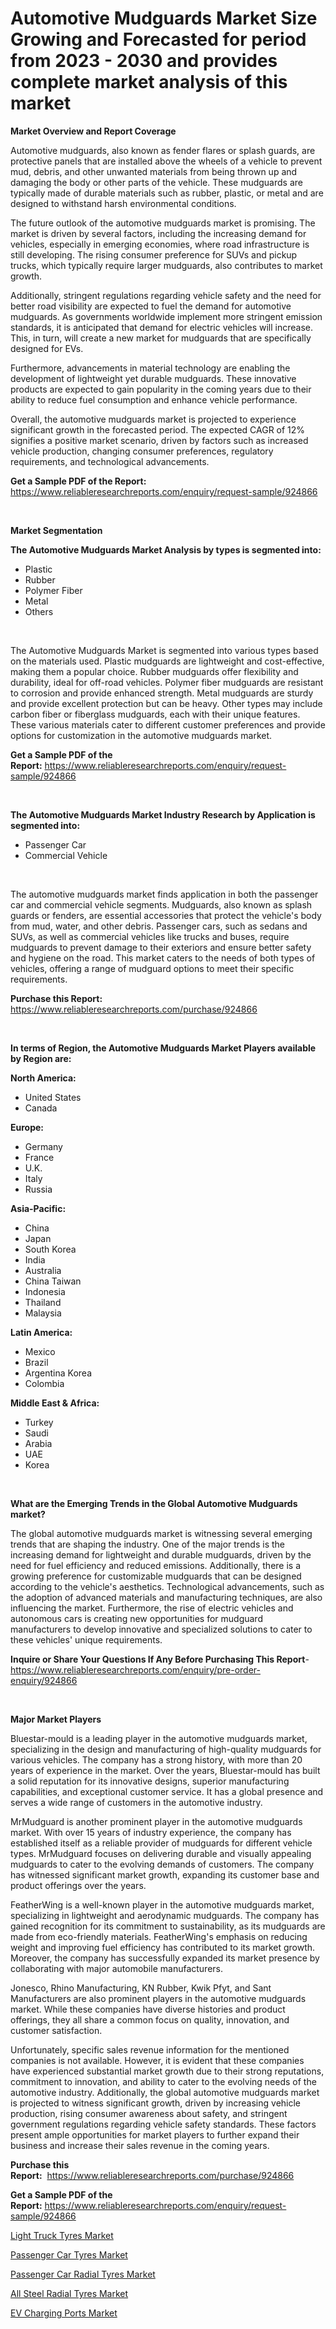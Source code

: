 <p><h1>Automotive Mudguards Market Size Growing and Forecasted for period from 2023 - 2030 and provides complete market analysis of this market</h1></p><p><strong>Market Overview and Report Coverage</strong></p>
<p><p>Automotive mudguards, also known as fender flares or splash guards, are protective panels that are installed above the wheels of a vehicle to prevent mud, debris, and other unwanted materials from being thrown up and damaging the body or other parts of the vehicle. These mudguards are typically made of durable materials such as rubber, plastic, or metal and are designed to withstand harsh environmental conditions.</p><p>The future outlook of the automotive mudguards market is promising. The market is driven by several factors, including the increasing demand for vehicles, especially in emerging economies, where road infrastructure is still developing. The rising consumer preference for SUVs and pickup trucks, which typically require larger mudguards, also contributes to market growth.</p><p>Additionally, stringent regulations regarding vehicle safety and the need for better road visibility are expected to fuel the demand for automotive mudguards. As governments worldwide implement more stringent emission standards, it is anticipated that demand for electric vehicles will increase. This, in turn, will create a new market for mudguards that are specifically designed for EVs.</p><p>Furthermore, advancements in material technology are enabling the development of lightweight yet durable mudguards. These innovative products are expected to gain popularity in the coming years due to their ability to reduce fuel consumption and enhance vehicle performance.</p><p>Overall, the automotive mudguards market is projected to experience significant growth in the forecasted period. The expected CAGR of 12% signifies a positive market scenario, driven by factors such as increased vehicle production, changing consumer preferences, regulatory requirements, and technological advancements.</p></p>
<p><strong>Get a Sample PDF of the Report:</strong> <a href="https://www.reliableresearchreports.com/enquiry/request-sample/924866">https://www.reliableresearchreports.com/enquiry/request-sample/924866</a></p>
<p>&nbsp;</p>
<p><strong>Market Segmentation</strong></p>
<p><strong>The Automotive Mudguards Market Analysis by types is segmented into:</strong></p>
<p><ul><li>Plastic</li><li>Rubber</li><li>Polymer Fiber</li><li>Metal</li><li>Others</li></ul></p>
<p>&nbsp;</p>
<p><p>The Automotive Mudguards Market is segmented into various types based on the materials used. Plastic mudguards are lightweight and cost-effective, making them a popular choice. Rubber mudguards offer flexibility and durability, ideal for off-road vehicles. Polymer fiber mudguards are resistant to corrosion and provide enhanced strength. Metal mudguards are sturdy and provide excellent protection but can be heavy. Other types may include carbon fiber or fiberglass mudguards, each with their unique features. These various materials cater to different customer preferences and provide options for customization in the automotive mudguards market.</p></p>
<p><strong>Get a Sample PDF of the Report:</strong>&nbsp;<a href="https://www.reliableresearchreports.com/enquiry/request-sample/924866">https://www.reliableresearchreports.com/enquiry/request-sample/924866</a></p>
<p>&nbsp;</p>
<p><strong>The Automotive Mudguards Market Industry Research by Application is segmented into:</strong></p>
<p><ul><li>Passenger Car</li><li>Commercial Vehicle</li></ul></p>
<p>&nbsp;</p>
<p><p>The automotive mudguards market finds application in both the passenger car and commercial vehicle segments. Mudguards, also known as splash guards or fenders, are essential accessories that protect the vehicle's body from mud, water, and other debris. Passenger cars, such as sedans and SUVs, as well as commercial vehicles like trucks and buses, require mudguards to prevent damage to their exteriors and ensure better safety and hygiene on the road. This market caters to the needs of both types of vehicles, offering a range of mudguard options to meet their specific requirements.</p></p>
<p><strong>Purchase this Report:</strong>&nbsp; <a href="https://www.reliableresearchreports.com/purchase/924866">https://www.reliableresearchreports.com/purchase/924866</a></p>
<p>&nbsp;</p>
<p><strong>In terms of Region, the Automotive Mudguards Market Players available by Region are:</strong></p>
<p>
    <p> <strong> North America: </strong>
        <ul>
            <li>United States</li>
            <li>Canada</li>
        </ul>
        </p> 
    <p> <strong> Europe: </strong>
        <ul>
            <li>Germany</li>
            <li>France</li>
            <li>U.K.</li>
            <li>Italy</li>
            <li>Russia</li>
        </ul>
        </p> 
    <p> <strong> Asia-Pacific: </strong>
        <ul>
            <li>China</li>
            <li>Japan</li>
            <li>South Korea</li>
            <li>India</li>
            <li>Australia</li>
            <li>China Taiwan</li>
            <li>Indonesia</li>
            <li>Thailand</li>
            <li>Malaysia</li>
        </ul>
        </p> 
    <p> <strong> Latin America: </strong>
        <ul>
            <li>Mexico</li>
            <li>Brazil</li>
            <li>Argentina Korea</li>
            <li>Colombia</li>
        </ul>
        </p> 
    <p> <strong> Middle East & Africa: </strong>
        <ul>
            <li>Turkey</li>
            <li>Saudi</li>
            <li>Arabia</li>
            <li>UAE</li>
            <li>Korea</li>
        </ul>
    </p>
    </p>
<p>&nbsp;</p>
<p><strong>What are the Emerging Trends in the Global Automotive Mudguards market?</strong></p>
<p><p>The global automotive mudguards market is witnessing several emerging trends that are shaping the industry. One of the major trends is the increasing demand for lightweight and durable mudguards, driven by the need for fuel efficiency and reduced emissions. Additionally, there is a growing preference for customizable mudguards that can be designed according to the vehicle's aesthetics. Technological advancements, such as the adoption of advanced materials and manufacturing techniques, are also influencing the market. Furthermore, the rise of electric vehicles and autonomous cars is creating new opportunities for mudguard manufacturers to develop innovative and specialized solutions to cater to these vehicles' unique requirements.</p></p>
<p><strong>Inquire or Share Your Questions If Any Before Purchasing This Report</strong>- <a href="https://www.reliableresearchreports.com/enquiry/pre-order-enquiry/924866">https://www.reliableresearchreports.com/enquiry/pre-order-enquiry/924866</a></p>
<p>&nbsp;</p>
<p><strong>Major Market Players</strong></p>
<p><p>Bluestar-mould is a leading player in the automotive mudguards market, specializing in the design and manufacturing of high-quality mudguards for various vehicles. The company has a strong history, with more than 20 years of experience in the market. Over the years, Bluestar-mould has built a solid reputation for its innovative designs, superior manufacturing capabilities, and exceptional customer service. It has a global presence and serves a wide range of customers in the automotive industry.</p><p>MrMudguard is another prominent player in the automotive mudguards market. With over 15 years of industry experience, the company has established itself as a reliable provider of mudguards for different vehicle types. MrMudguard focuses on delivering durable and visually appealing mudguards to cater to the evolving demands of customers. The company has witnessed significant market growth, expanding its customer base and product offerings over the years.</p><p>FeatherWing is a well-known player in the automotive mudguards market, specializing in lightweight and aerodynamic mudguards. The company has gained recognition for its commitment to sustainability, as its mudguards are made from eco-friendly materials. FeatherWing's emphasis on reducing weight and improving fuel efficiency has contributed to its market growth. Moreover, the company has successfully expanded its market presence by collaborating with major automobile manufacturers.</p><p>Jonesco, Rhino Manufacturing, KN Rubber, Kwik Pfyt, and Sant Manufacturers are also prominent players in the automotive mudguards market. While these companies have diverse histories and product offerings, they all share a common focus on quality, innovation, and customer satisfaction.</p><p>Unfortunately, specific sales revenue information for the mentioned companies is not available. However, it is evident that these companies have experienced substantial market growth due to their strong reputations, commitment to innovation, and ability to cater to the evolving needs of the automotive industry. Additionally, the global automotive mudguards market is projected to witness significant growth, driven by increasing vehicle production, rising consumer awareness about safety, and stringent government regulations regarding vehicle safety standards. These factors present ample opportunities for market players to further expand their business and increase their sales revenue in the coming years.</p></p>
<p><strong>Purchase this Report:</strong>&nbsp;&nbsp;<a href="https://www.reliableresearchreports.com/purchase/924866">https://www.reliableresearchreports.com/purchase/924866</a></p>
<p></p>
<p><strong>Get a Sample PDF of the Report:</strong>&nbsp;<a href="https://www.reliableresearchreports.com/enquiry/request-sample/924866">https://www.reliableresearchreports.com/enquiry/request-sample/924866</a></p>
<p><p><a href="https://github.com/deliacustodio40/Market-Research-Report-List-1/blob/main/light-truck-tyres-market.md">Light Truck Tyres Market</a></p><p><a href="https://github.com/dzharov81/Market-Research-Report-List-1/blob/main/passenger-car-tyres-market.md">Passenger Car Tyres Market</a></p><p><a href="https://github.com/maliyahmorrow6654/Market-Research-Report-List-1/blob/main/passenger-car-radial-tyres-market.md">Passenger Car Radial Tyres Market</a></p><p><a href="https://github.com/scarol104/Market-Research-Report-List-1/blob/main/all-steel-radial-tyres-market.md">All Steel Radial Tyres Market</a></p><p><a href="https://github.com/ambrozg/Market-Research-Report-List-1/blob/main/ev-charging-ports-market.md">EV Charging Ports Market</a></p></p>